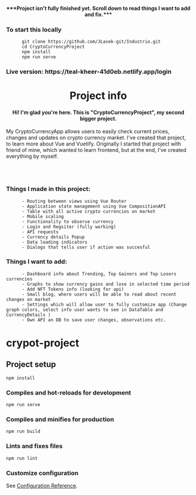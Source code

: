 <h4 align="center">***Project isn't fully finished yet. Scroll down to read things I want to add and fix.***</h4>
<h3>To start this locally</h3>

          git clone https://github.com/JLasek-git/Industrio.git
          cd CryptoCurrencyProject
          npm install
          npm run serve
          
<h3>Live version: https://teal-kheer-41d0eb.netlify.app/login</h3>

<h1 align="center">Project info</h1>

<h4 align="center">Hi! I'm glad you're here. This is "CryptoCurrencyProject", my second bigger project.</h6>
<p>My CryptoCurrencyApp allows users to easily check current prices, changes and updates on crypto currency market. I've created that project, to learn more about Vue and Vuetify. Originally I started that project with friend of mine, which wanted to learn frontend, but at the end, I've created everything by myself.</p> 

<br />
<br />

<h3> Things I made in this project: </h3>
  
          - Routing between views using Vue Router
          - Application state management using Vue CompositionAPI
          - Table with all active crypto currencies on market
          - Mobile scaling
          - Functionality to observe currency
          - Login and Regsiter (fully working)
          - API requests
          - Currency details Popup
          - Data loading indicators
          - Dialogs that tells user if action was succesful
              
<h3> Things I want to add: </h3>
          
          - Dashboard info about Trending, Top Gainers and Top Losers currencies
          - Graphs to show currency gains and lose in selected time period
          - Add NFT Tokens info (looking for api)
          - Small blog, where users will be able to read about recent changes on market
          - Settings which will allow user to fully customize app (Change graph colors, select info user wants to see in DataTable and CurrencyDetails )
          - Own API an DB to save user changes, observations etc.
      



# crypot-project

## Project setup
```
npm install
```

### Compiles and hot-reloads for development
```
npm run serve
```

### Compiles and minifies for production
```
npm run build
```

### Lints and fixes files
```
npm run lint
```

### Customize configuration
See [Configuration Reference](https://cli.vuejs.org/config/).
